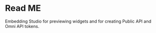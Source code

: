 # Read ME

Embedding Studio for previewing widgets and for creating Public API and Omni API tokens.
